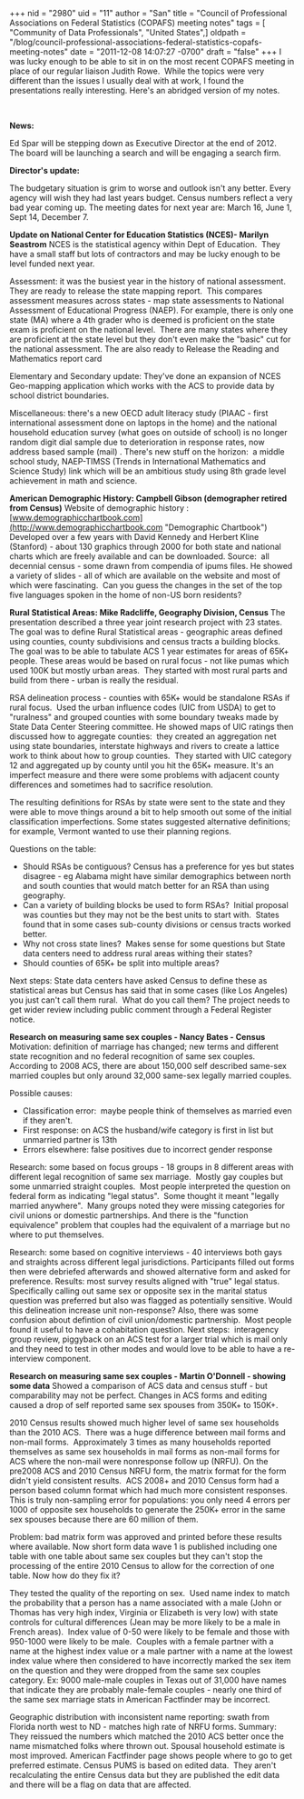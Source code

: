 +++
nid = "2980"
uid = "11"
author = "San"
title = "Council of Professional Associations on Federal Statistics (COPAFS) meeting notes"
tags = [ "Community of Data Professionals", "United States",]
oldpath = "/blog/council-professional-associations-federal-statistics-copafs-meeting-notes"
date = "2011-12-08 14:07:27 -0700"
draft = "false"
+++
I was lucky enough to be able to sit in on the most recent COPAFS
meeting in place of our regular liaison Judith Rowe.  While the topics
were very different than the issues I usually deal with at work, I found
the presentations really interesting. Here's an abridged version of my
notes.

 

**News:**

Ed Spar will be stepping down as Executive Director at the end of 2012. 
The board will be launching a search and will be engaging a search
firm.

**Director's update:**

The budgetary situation is grim to worse and outlook isn't any better.
Every agency will wish they had last years budget. Census numbers
reflect a very bad year coming up. The meeting dates for next year are:
March 16, June 1, Sept 14, December 7.

**Update on National Center for Education Statistics (NCES)- Marilyn
Seastrom**
NCES is the statistical agency within Dept of Education.  They have a
small staff but lots of contractors and may be lucky enough to be level
funded next year.

Assessment: it was the busiest year in the history of national
assessment.  They are ready to release the state mapping report.  This
compares assessment measures across states - map state assessments to
National Assessment of Educational Progress (NAEP). For example, there
is only one state (MA) where a 4th grader who is deemed is proficient on
the state exam is proficient on the national level.  There are many
states where they are proficient at the state level but they don't even
make the "basic" cut for the national assessment. The are also ready
to Release the Reading and Mathematics report card


Elementary and Secondary update: They've done an expansion of NCES
Geo-mapping application which works with the ACS to provide data by
school district boundaries.


Miscellaneous: there's a new OECD adult literacy study (PIAAC - first
international assessment done on laptops in the home) and the national
household education survey (what goes on outside of school) is no longer
random digit dial sample due to deterioration in response rates, now
address based sample (mail) .
There's new stuff on the horizon:  a middle school study, NAEP-TIMSS
(Trends in International Mathematics and Science Study) link which will
be an ambitious study using 8th grade level achievement in math and
science.

**American Demographic History: Campbell Gibson (demographer retired
from Census)**
Website of demographic history :
[www.demographicchartbook.com](http://www.demographicchartbook.com "Demographic Chartbook")
Developed over a few years with David Kennedy and Herbert Kline
(Stanford) - about 130 graphics through 2000 for both state and national
charts which are freely available and can be downloaded.
Source:  all decennial census - some drawn from compendia of ipums
files.
He showed a variety of slides - all of which are available on the
website and most of which were fascinating.  Can you guess the changes
in the set of the top five languages spoken in the home of non-US born
residents?

**Rural Statistical Areas: Mike Radcliffe, Geography Division, Census**
The presentation described a three year joint research project with 23
states. The goal was to define Rural Statistical areas - geographic
areas defined using counties, county subdivisions and census tracts a
building blocks. The goal was to be able to tabulate ACS 1 year
estimates for areas of 65K+ people. These areas would be based on rural
focus - not like pumas which used 100K but mostly urban areas.  They
started with most rural parts and build from there - urban is really the
residual.


RSA delineation process - counties with 65K+ would be standalone RSAs if
rural focus.  Used the urban influence codes (UIC from USDA) to get to
"ruralness" and grouped counties with some boundary tweaks made by
State Data Center Steering committee. He showed maps of UIC ratings then
discussed how to aggregate counties:  they created an aggregation net
using state boundaries, interstate highways and rivers to create a
lattice work to think about how to group counties.  They started with
UIC category 12 and aggregated up by county until you hit the 65K+
measure. It's an imperfect measure and there were some problems with
adjacent county differences and sometimes had to sacrifice resolution.


The resulting definitions for RSAs by state were sent to the state and
they were able to move things around a bit to help smooth out some of
the initial classification imperfections. Some states suggested
alternative definitions; for example, Vermont wanted to use their
planning regions.


Questions on the table:

-   Should RSAs be contiguous? Census has a preference for yes but
    states disagree - eg Alabama might have similar demographics between
    north and south counties that would match better for an RSA than
    using geography.
-   Can a variety of building blocks be used to form RSAs?  Initial
    proposal was counties but they may not be the best units to start
    with.  States found that in some cases sub-county divisions or
    census tracts worked better.
-   Why not cross state lines?  Makes sense for some questions but State
    data centers need to address rural areas withing their states?
-   Should counties of 65K+ be split into multiple areas?

Next steps:
State data centers have asked Census to define these as statistical
areas but Census has said that in some cases (like Los Angeles) you just
can't call them rural.  What do you call them? The project needs to get
wider review including public comment through a Federal Register
notice.


**Research on measuring same sex couples - Nancy Bates - Census**
Motivation: definition of marriage has changed; new terms and different
state recognition and no federal recognition of same sex couples.
According to 2008 ACS, there are about 150,000 self described same-sex
married couples but only around 32,000 same-sex legally married couples.

Possible causes:

-   Classification error:  maybe people think of themselves as married
    even if they aren't.
-   First response: on ACS the husband/wife category is first in list
    but unmarried partner is 13th
-   Errors elsewhere: false positives due to incorrect gender response

Research: some based on focus groups - 18 groups in 8 different areas
with different legal recognition of same sex marriage.  Mostly gay
couples but some unmarried straight couples.  Most people interpreted
the question on federal form as indicating "legal status".  Some
thought it meant "legally married anywhere".  Many groups noted they
were missing categories for civil unions or domestic partnerships. And
there is the "function equivalence" problem that couples had the
equivalent of a marriage but no where to put themselves.


Research: some based on cognitive interviews - 40 interviews both gays
and straights across different legal jurisdictions. Participants filled
out forms then were debriefed afterwards and showed alternative form and
asked for preference.
Results: most survey results aligned with "true" legal status. 
Specifically calling out same sex or opposite sex in the marital status
question was preferred but also was flagged as potentially sensitive.
Would this delineation increase unit non-response? Also, there was some
confusion about defintion of civil union/domestic partnership.  Most
people found it useful to have a cohabitation question.
Next steps:  interagency group review, piggyback on an ACS test for a
larger trial which is mail only and they need to test in other modes and
would love to be able to have a re-interview component.

**Research on measuring same sex couples - Martin O'Donnell - showing
some data**
Showed a comparison of ACS data and census stuff - but comparability may
not be perfect.
Changes in ACS forms and editing caused a drop of self reported same sex
spouses from 350K+ to 150K+.

2010 Census results showed much higher level of same sex households than
the 2010 ACS.  There was a huge difference between mail forms and
non-mail forms.  Approximately 3 times as many households reported
themselves as same sex households in mail forms as non-mail forms for
ACS where the non-mail were nonresponse follow up (NRFU). On the pre2008
ACS and 2010 Census NRFU form, the matrix format for the form didn't
yield consistent results.  ACS 2008+ and 2010 Census form had a person
based column format which had much more consistent responses.  This is
truly non-sampling error for populations: you only need 4 errors per
1000 of opposite sex households to generate the 250K+ error in the same
sex spouses because there are 60 million of them.


Problem: bad matrix form was approved and printed before these results
where available. Now short form data wave 1 is published including one
table with one table about same sex couples but they can't stop the
processing of the entire 2010 Census to allow for the correction of one
table. Now how do they fix it?


They tested the quality of the reporting on sex.  Used name index to
match the probability that a person has a name associated with a male
(John or Thomas has very high index, Virginia or Elizabeth is very low)
with state controls for cultural differences (Jean may be more likely to
be a male in French areas).  Index value of 0-50 were likely to be
female and those with 950-1000 were likely to be male.  Couples with a
female partner with a name at the highest index value or a male partner
with a name at the lowest index value where then considered to have
incorrectly marked the sex item on the question and they were dropped
from the same sex couples category. Ex: 9000 male-male couples in Texas
out of 31,000 have names that indicate they are probably male-female
couples - nearly one third of the same sex marriage stats in American
Factfinder may be incorrect.  


Geographic distribution with inconsistent name reporting: swath from
Florida north west to ND - matches high rate of NRFU forms.
Summary: They reissued the numbers which matched the 2010 ACS better
once the name mismatched folks where thrown out. Spousal household
estimate is most improved. American Factfinder page shows people where
to go to get preferred estimate. Census PUMS is based on edited data. 
They aren't recalculating the entire Census data but they are published
the edit data and there will be a flag on data that are affected.

